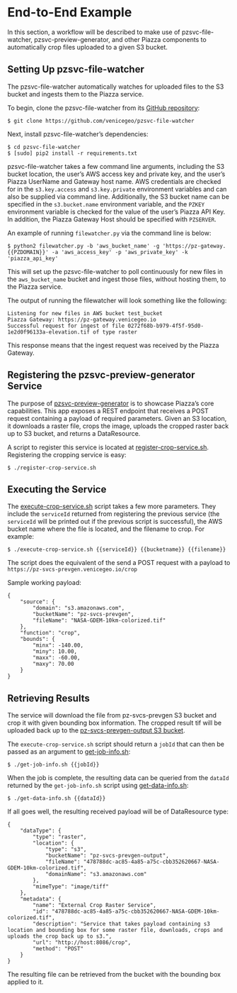 # End-to-End Example

In this section, a workflow will be described to make use of
pzsvc-file-watcher, pzsvc-preview-generator, and other Piazza components
to automatically crop files uploaded to a given S3 bucket.

## Setting Up pzsvc-file-watcher

The pzsvc-file-watcher automatically watches for uploaded files to the
S3 bucket and ingests them to the Piazza service.

To begin, clone the pzsvc-file-watcher from its <a target="blank" href="https://github.com/venicegeo/pzsvc-file-watcher">GitHub repository</a>:

    $ git clone https://github.com/venicegeo/pzsvc-file-watcher

Next, install pzsvc-file-watcher’s dependencies:

    $ cd pzsvc-file-watcher
    $ [sudo] pip2 install -r requirements.txt

pzsvc-file-watcher takes a few command line arguments, including the S3
bucket location, the user’s AWS access key and private key, and the
user’s Piazza UserName and Gateway host name. AWS credentials are
checked for in the `s3.key.access` and `s3.key.private` environment
variables and can also be supplied via command line. Additionally, the
S3 bucket name can be specified in the `s3.bucket.name` environment
variable, and the `PZKEY` environment variable is checked for the value
of the user’s Piazza API Key. In addition, the Piazza Gateway Host
should be specified with `PZSERVER`.

An example of running `filewatcher.py` via the command line is below:

    $ python2 filewatcher.py -b 'aws_bucket_name' -g 'https://pz-gateway.{{PZDOMAIN}}' -a 'aws_access_key' -p 'aws_private_key' -k 'piazza_api_key'

This will set up the pzsvc-file-watcher to poll continuously for new
files in the `aws_bucket_name` bucket and ingest those files, without
hosting them, to the Piazza service.

The output of running the filewatcher will look something like the
following:

    Listening for new files in AWS bucket test_bucket
    Piazza Gateway: https://pz-gateway.venicegeo.io
    Successful request for ingest of file 0272f68b-b979-4f5f-95d0-1e2d0f96133a-elevation.tif of type raster

This response means that the ingest request was received by the Piazza
Gateway.

## Registering the pzsvc-preview-generator Service

The purpose of
<a target="blank" href="https://github.com/venicegeo/pzsvc-preview-generator">pzsvc-preview-generator</a>
is to showcase Piazza’s core capabilities. This app exposes a REST
endpoint that receives a POST request containing a payload of required
parameters. Given an S3 location, it downloads a raster file, crops the
image, uploads the cropped raster back up to S3 bucket, and returns a
DataResource.

A script to register this service is located at
<a target="blank" href="scripts/register-crop-service.sh">register-crop-service.sh</a>.
Registering the cropping service is easy:

    $ ./register-crop-service.sh

## Executing the Service

The <a target="blank" href="scripts/execute-crop-service.sh">execute-crop-service.sh</a> script
takes a few more parameters. They include the `serviceId` returned from
registering the previous service (the `serviceId` will be printed out if
the previous script is successful), the AWS bucket name where the file
is located, and the filename to crop. For example:

    $ ./execute-crop-service.sh {{serviceId}} {{bucketname}} {{filename}}

The script does the equivalent of the send a POST request with a payload
to `https://pz-svcs-prevgen.venicegeo.io/crop`

Sample working payload:

    {
        "source": {
            "domain": "s3.amazonaws.com",
            "bucketName": "pz-svcs-prevgen",
            "fileName": "NASA-GDEM-10km-colorized.tif"
        },
        "function": "crop",
        "bounds": {
            "minx": -140.00,
            "miny": 10.00,
            "maxx": -60.00,
            "maxy": 70.00
        }
    }

## Retrieving Results

The service will download the file from pz-svcs-prevgen S3 bucket and
crop it with given bounding box information. The cropped result tif will
be uploaded back up to the <a target="blank" href="https://console.aws.amazon.com/s3/home?region=us-east-1#&bucket=pz-svcs-prevgen-output&prefix=">pz-svcs-prevgen-output S3 bucket</a>.

The `execute-crop-service.sh` script should return a `jobId` that can
then be passed as an argument to
<a target="blank" href="scripts/get-job-info.sh">get-job-info.sh</a>:

    $ ./get-job-info.sh {{jobId}}

When the job is complete, the resulting data can be queried from the
`dataId` returned by the `get-job-info.sh` script using
<a target="blank" href="scripts/get-data-info.sh">get-data-info.sh</a>:

    $ ./get-data-info.sh {{dataId}}

If all goes well, the resulting received payload will be of DataResource
type:

    {
        "dataType": {
            "type": "raster",
            "location": {
                "type": "s3",
                "bucketName": "pz-svcs-prevgen-output",
                "fileName": "478788dc-ac85-4a85-a75c-cbb352620667-NASA-GDEM-10km-colorized.tif",
                "domainName": "s3.amazonaws.com"
            },
            "mimeType": "image/tiff"
        },
        "metadata": {
            "name": "External Crop Raster Service",
            "id": "478788dc-ac85-4a85-a75c-cbb352620667-NASA-GDEM-10km-colorized.tif",
            "description": "Service that takes payload containing s3 location and bounding box for some raster file, downloads, crops and uploads the crop back up to s3.",
            "url": "http://host:8086/crop",
            "method": "POST"
        }
    }

The resulting file can be retrieved from the bucket with the bounding
box applied to it.
